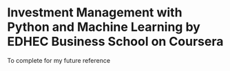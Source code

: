 #  Investment Management with Python and Machine Learning by EDHEC Business School on Coursera

To complete for my future reference 
